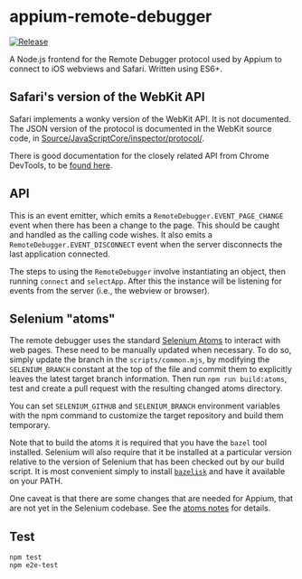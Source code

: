 # appium-remote-debugger

[![Release](https://github.com/appium/appium-remote-debugger/actions/workflows/publish.js.yml/badge.svg?branch=master)](https://github.com/appium/appium-remote-debugger/actions/workflows/publish.js.yml)

A Node.js frontend for the Remote Debugger protocol used by Appium to connect to iOS webviews and Safari. Written using ES6+.

## Safari's version of the WebKit API

Safari implements a wonky version of the WebKit API. It is not documented. The
JSON version of the protocol is documented in the WebKit source code, in
[Source/JavaScriptCore/inspector/protocol/](https://github.com/WebKit/webkit/tree/master/Source/JavaScriptCore/inspector/protocol).

There is good documentation for the closely related API from Chrome DevTools, to
be [found here](https://chromedevtools.github.io/devtools-protocol/).

## API

This is an event emitter, which emits a `RemoteDebugger.EVENT_PAGE_CHANGE` event when there has been a change to the page. This should be caught and handled as the calling code wishes. It also emits a `RemoteDebugger.EVENT_DISCONNECT` event when the server disconnects the last application connected.

The steps to using the `RemoteDebugger` involve instantiating an object, then running `connect` and `selectApp`. After this the instance will be listening for events from the server (i.e., the webview or browser).

## Selenium "atoms"

The remote debugger uses the standard [Selenium Atoms](https://github.com/SeleniumHQ/selenium/tree/master/javascript/atoms)
to interact with web pages. These need to be manually updated when necessary.
To do so, simply update the branch in the `scripts/common.mjs`, by modifying the `SELENIUM_BRANCH`
constant at the top of the file and commit them to explicitly leaves the latest target branch information.
Then run `npm run build:atoms`, test and create a pull request with the resulting changed atoms directory.

You can set `SELENIUM_GITHUB` and `SELENIUM_BRANCH` environment variables with the npm command to
customize the target repository and build them temporary.

Note that to build the atoms it is required that you have the `bazel` tool installed. Selenium will
also require that it be installed at a particular version relative to the version of Selenium that
has been checked out by our build script. It is most convenient simply to install
[`bazelisk`](https://github.com/bazelbuild/bazelisk) and have it available on your PATH.

One caveat is that there are some changes that are needed for Appium, that are
not yet in the Selenium codebase. See the [atoms notes](./atoms-notes.md) for
details.

## Test

```
npm test
npm e2e-test
```

